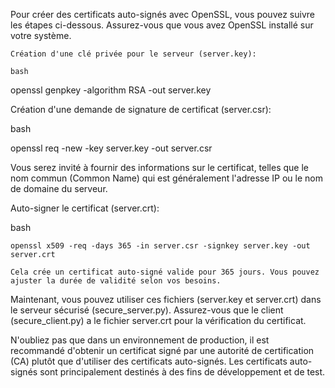 Pour créer des certificats auto-signés avec OpenSSL, vous pouvez suivre les étapes ci-dessous. Assurez-vous que vous avez OpenSSL installé sur votre système.

    Création d'une clé privée pour le serveur (server.key):

    bash

openssl genpkey -algorithm RSA -out server.key

Création d'une demande de signature de certificat (server.csr):

bash

openssl req -new -key server.key -out server.csr

Vous serez invité à fournir des informations sur le certificat, telles que le nom commun (Common Name) qui est généralement l'adresse IP ou le nom de domaine du serveur.

Auto-signer le certificat (server.crt):

bash

    openssl x509 -req -days 365 -in server.csr -signkey server.key -out server.crt

    Cela crée un certificat auto-signé valide pour 365 jours. Vous pouvez ajuster la durée de validité selon vos besoins.

Maintenant, vous pouvez utiliser ces fichiers (server.key et server.crt) dans le serveur sécurisé (secure_server.py). Assurez-vous que le client (secure_client.py) a le fichier server.crt pour la vérification du certificat.

N'oubliez pas que dans un environnement de production, il est recommandé d'obtenir un certificat signé par une autorité de certification (CA) plutôt que d'utiliser des certificats auto-signés. Les certificats auto-signés sont principalement destinés à des fins de développement et de test.